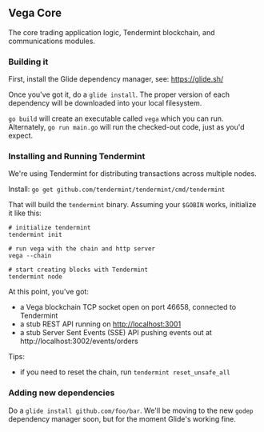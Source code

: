 ## Vega Core

The core trading application logic, Tendermint blockchain, and communications modules.

### Building it

First, install the Glide dependency manager, see: https://glide.sh/

Once you've got it, do a `glide install`. The proper version of each dependency will be downloaded into your local filesystem.

`go build` will create an executable called `vega` which you can run. Alternately, `go run main.go` will run the checked-out code, just as you'd expect.

### Installing and Running Tendermint

We're using Tendermint for distributing transactions across multiple nodes.

Install: `go get github.com/tendermint/tendermint/cmd/tendermint`

That will build the `tendermint` binary. Assuming your `$GOBIN` works, initialize it like this:

```
# initialize tendermint
tendermint init

# run vega with the chain and http server
vega --chain

# start creating blocks with Tendermint
tendermint node
```

At this point, you've got:

* a Vega blockchain TCP socket open on port 46658, connected to Tendermint
* a stub REST API running on [http://localhost:3001](http://localhost:3001)
* a stub Server Sent Events (SSE) API pushing events out at http://localhost:3002/events/orders

Tips:

* if you need to reset the chain, run `tendermint reset_unsafe_all`

### Adding new dependencies

Do a `glide install github.com/foo/bar`. We'll be moving to the new `godep` dependency manager soon, but for the moment Glide's working fine.
